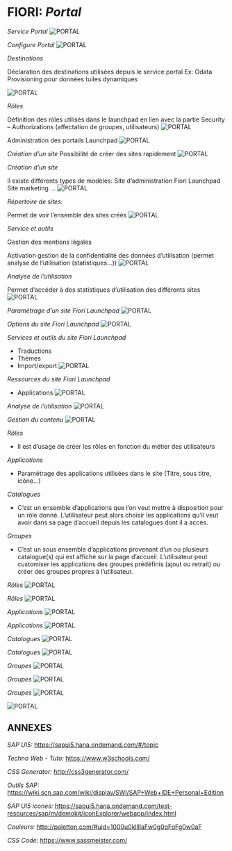 # FIORI: *Portal*

*Service Portal*
![PORTAL](../00_RESSOURCES/UI5_PORTAL1.png)

*Configure Portal*
![PORTAL](../00_RESSOURCES/UI5_PORTAL2.png)

*Destinations*

Déclaration des destinations utilisées depuis le service portal
	Ex: Odata Provisioning pour données tuiles dynamiques

![PORTAL](../00_RESSOURCES/UI5_PORTAL3.png)

*Rôles*

Définition des rôles utilisés dans le launchpad en lien avec la partie Security – Authorizations (affectation de groupes, utilisateurs)
![PORTAL](../00_RESSOURCES/UI5_PORTAL4.png)

Administration des portails Launchpad
![PORTAL](../00_RESSOURCES/UI5_PORTAL5.png)

*Création d’un site*
Possibilité de créer des sites rapidement
![PORTAL](../00_RESSOURCES//UI5_PORTAL6.png)


*Création d’un site*

Il existe différents types de modèles:
Site d’administration
Fiori Launchpad
Site marketing 
…
![PORTAL](../00_RESSOURCES/UI5_PORTAL7.png)

*Répertoire de sites:*

Permet de voir l’ensemble des sites créés
![PORTAL](../00_RESSOURCES/UI5_PORTAL8.png)

*Service et outils*

Gestion des mentions légales

Activation gestion de la confidentialité des données d’utilisation 
(permet analyse de l’utilisation (statistiques…))
![PORTAL](../00_RESSOURCES/UI5_PORTAL9.png)

*Analyse de l’utilisation*

Permet d’accéder à des statistiques d’utilisation des différents sites
![PORTAL](../00_RESSOURCES/UI5_PORTAL10.png)

*Paramétrage d’un site Fiori Launchpad*
![PORTAL](../00_RESSOURCES/UI5_PORTAL11.png)

*Options du site Fiori Launchpad*
![PORTAL](../00_RESSOURCES/UI5_PORTAL12.png)

*Services et outils du site Fiori Launchpad*
- Traductions
- Thèmes
- Import/export
![PORTAL](../00_RESSOURCES/UI5_PORTAL13.png)

*Ressources du site Fiori Launchpad*
- Applications
![PORTAL](../00_RESSOURCES/UI5_PORTAL14.png)

*Analyse de l’utilisation*
![PORTAL](../00_RESSOURCES/UI5_PORTAL15.png)

*Gestion du contenu*
![PORTAL](../00_RESSOURCES/UI5_PORTAL16.png)

*Rôles*
- Il est d’usage de créer les rôles en fonction du métier des utilisateurs

*Applications*
- Paramétrage des applications utilisées dans le site (Titre, sous titre, icône…)

*Catalogues*
- C’est un ensemble d’applications que l’on veut mettre à disposition pour un rôle donné. L’utilisateur peut alors choisir les applications qu’il veut avoir dans sa page d’accueil depuis les catalogues dont il a accès.

*Groupes*
- C’est un sous ensemble d’applications provenant d’un ou plusieurs catalogue(s) qui est affiché sur la page d’accueil. L’utilisateur peut customiser les applications des groupes prédéfinis (ajout ou retrait) ou créer des groupes propres à l’utilisateur.  

*Rôles*
![PORTAL](../00_RESSOURCES/UI5_PORTAL17.png)

*Rôles*
![PORTAL](../00_RESSOURCES/UI5_PORTAL18.png)

*Applications*
![PORTAL](../00_RESSOURCES/UI5_PORTAL19.png)

*Applications*
![PORTAL](../00_RESSOURCES/UI5_PORTAL20.png)

*Catalogues*
![PORTAL](../00_RESSOURCES/UI5_PORTAL21.png)

*Catalogues*
![PORTAL](../00_RESSOURCES/UI5_PORTAL22.png)

*Groupes*
![PORTAL](../00_RESSOURCES/UI5_PORTAL23.png)

*Groupes*
![PORTAL](../00_RESSOURCES/UI5_PORTAL24.png)

*Groupes*
![PORTAL](../00_RESSOURCES/UI5_PORTAL26.png)

![PORTAL](../00_RESSOURCES/UI5_PORTAL25.png)
## ANNEXES

*SAP UI5:*
https://sapui5.hana.ondemand.com/#/topic


*Techno Web - Tuto:*
https://www.w3schools.com/


*CSS Generator:*
http://css3generator.com/


*Outils SAP:*
https://wiki.scn.sap.com/wiki/display/SWI/SAP+Web+IDE+Personal+Edition

*SAP UI5 icones:*
https://sapui5.hana.ondemand.com/test-resources/sap/m/demokit/iconExplorer/webapp/index.html


*Couleurs:*
http://paletton.com/#uid=1000u0kllllaFw0g0qFqFg0w0aF


*CSS Code:*
https://www.sassmeister.com/



